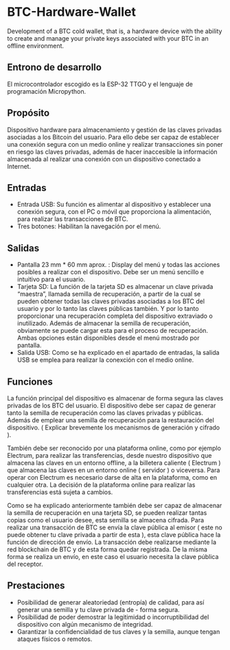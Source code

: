 # BTC-Hardware-Wallet
Development of a BTC cold wallet, that is, a hardware device with the ability to create and manage your private keys associated with your BTC in an offline environment.

## Entrono de desarrollo
El microcontrolador escogido es la ESP-32 TTGO y el lenguaje de programación Micropython.

## Propósito
Dispositivo hardware para almacenamiento y gestión de las claves privadas asociadas a los Bitcoin del usuario. Para ello debe ser capaz de establecer una conexión segura con un medio online y realizar transacciones sin poner en riesgo las claves privadas, además de hacer inaccesible la información almacenada al realizar una conexión con un dispositivo conectado a Internet.

## Entradas
- Entrada USB: Su función es alimentar al dispositivo y establecer una conexión segura, con el PC o móvil que proporciona la alimentación, para realizar las transacciones de BTC.
- Tres botones: Habilitan la navegación por el menú.

## Salidas
- Pantalla 23 mm * 60 mm aprox. : Display del menú y todas las acciones posibles a realizar con el dispositivo. Debe ser un menú sencillo e intuitivo para el usuario.
- Tarjeta SD: La función de la tarjeta SD es almacenar un clave privada “maestra”, llamada semilla de recuperación, a partir de la cual se pueden obtener todas las claves privadas asociadas a los BTC del usuario y por lo tanto las claves públicas también. Y por lo tanto proporcionar una recuperación completa del dispositivo extraviado o inutilizado. Además de almacenar la semilla de recuperación, obviamente se puede cargar esta para el proceso de recuperación. Ambas opciones están disponibles desde el menú mostrado por pantalla.
- Salida USB: Como se ha explicado en el apartado de entradas, la salida USB se emplea para realizar la conexción con el medio online.

## Funciones
La función principal del dispositivo es almacenar de forma segura las claves privadas de los BTC del usuario. El dispositivo debe ser capaz de generar tanto la semilla de recuperación como las claves privadas y públicas. Además de emplear una semilla de recuperación para la restauración del dispositivo. ( Explicar brevemente los mecanismos de generación y cifrado ).

También debe ser reconocido por una plataforma online, como por ejemplo Electrum, para realizar las transferencias, desde nuestro dispositivo que almacena las claves en un entorno offline, a la billetera caliente ( Electrum ) que almacena las claves en un entorno online ( servidor ) o viceversa. Para operar con Electrum es necesario darse de alta en la plataforma, como en cualquier otra. La decisión de la plataforma online para realizar las transferencias está sujeta a cambios.

Como se ha explicado anteriormente también debe ser capaz de almacenar la semilla de recuperación en una tarjeta SD, se pueden realizar tantas copias como el usuario desee, esta semilla se almacena cifrada. Para realizar una transacción de BTC se envía la clave pública al emisor ( este no puede obtener tu clave privada a partir de esta ), esta clave pública hace la función de dirección de envío. La transacción debe realizarse mediante la red blockchain de BTC y de esta forma quedar registrada. De la misma forma se realiza un envío, en este caso el usuario necesita la clave pública del receptor.

## Prestaciones
- Posibilidad de generar aleatoriedad (entropía) de calidad, para así generar una semilla y tu clave privada de - forma segura.
- Posibilidad de poder demostrar la legitimidad o incorruptibilidad del dispositivo con algún mecanismo de integridad.
- Garantizar la confidencialidad de tus claves y la semilla, aunque tengan ataques físicos o remotos.

